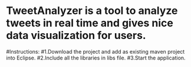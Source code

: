 # TweetAnalyzer is a tool to analyze tweets in real time and gives nice data visualization for users.

#Instructions:
#1.Download the project and add as existing maven project into Eclipse.
#2.Include all the libraries in libs file.
#3.Start the application.



